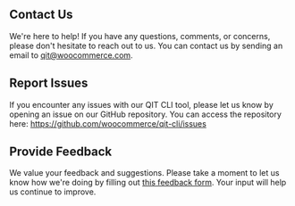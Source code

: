## Contact Us  <!-- {docsify-ignore} -->

We're here to help! If you have any questions, comments, or concerns, please don't hesitate to reach out to us. You can contact us by sending an email to [qit@woocommerce.com](mailto:qit@woocommerce.com).

## Report Issues  <!-- {docsify-ignore} -->

If you encounter any issues with our QIT CLI tool, please let us know by opening an issue on our GitHub repository. You can access the repository here: https://github.com/woocommerce/qit-cli/issues

## Provide Feedback  <!-- {docsify-ignore} -->

We value your feedback and suggestions. Please take a moment to let us know how we're doing by filling out [this feedback form](#). Your input will help us continue to improve.